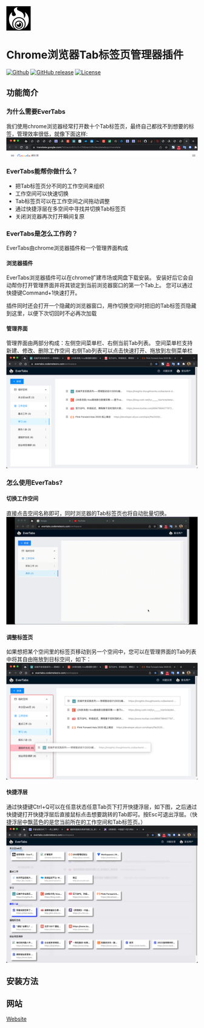 <img src="src/assets/img/icon-128.png" width="64"/>

# Chrome浏览器Tab标签页管理器插件

[![Github](https://img.shields.io/github/stars/codemeteors/evertabs-extension?logo=github&style=flat)](https://github.com/codemeteors/evertabs-extension)
[![GitHub release](https://img.shields.io/github/release/codemeteors/evertabs-extension.svg)](https://github.com/codemeteors/evertabs-extension/releases)
[![License](https://img.shields.io/badge/License-Apache%202.0-blue.svg)](https://opensource.org/licenses/Apache-2.0)
## 功能简介

### 为什么需要EverTabs
我们使用chrome浏览器经常打开数十个Tab标签页，最终自己都找不到想要的标签，管理效率很低，就像下面这样:
![avatar](img/infoflow%202022-03-17%2008-04-10.png)

### EverTabs能帮你做什么？
- 把Tab标签页分不同的工作空间来组织
- 工作空间可以快速切换
- Tab标签页可以在工作空间之间拖动调整
- 通过快捷浮层在多空间中寻找并切换Tab标签页
- 关闭浏览器再次打开瞬间复原

### EverTabs是怎么工作的？
EverTabs由chrome浏览器插件和一个管理界面构成
#### 浏览器插件
EverTabs浏览器插件可以在chrome扩建市场或网盘下载安装。
安装好后它会自动帮你打开管理界面并将其锁定到当前浏览器窗口的第一个Tab上。
您可以通过快捷键Command+1快速打开。

插件同时还会打开一个隐藏的浏览器窗口，用作切换空间时把旧的Tab标签页隐藏到这里，以便下次切回时不必再次加载

#### 管理界面
管理界面由两部分构成：左侧空间菜单栏、右侧当前Tab列表。
空间菜单栏支持新建、修改、删除工作空间
右侧Tab列表可以点击快速打开、拖放到左侧菜单栏
![avatar](img/infoflow%202022-03-17%2008-26-20.png)

### 怎么使用EverTabs?
#### 切换工作空间
直接点击空间名称即可，同时浏览器的Tab标签页也将自动批量切换。
![avatar](img/evertabs_demo.gif)

#### 调整标签页
如果想把某个空间里的标签页移动到另一个空间中，您可以在管理界面的Tab列表中将其自由拖放到目标空间，如下：
![avatar](img/infoflow%202022-03-17%2008-50-58.png)

#### 快捷浮层
通过快捷键Ctrl+Q可以在任意状态任意Tab页下打开快捷浮层，如下图，之后通过快捷键打开快捷浮层后直接鼠标点击想要跳转的Tab即可。按Esc可退出浮层。（快捷浮层中飘蓝色的是您当前所在的工作空间和Tab标签页。）
![avatar](img/infoflow%202022-03-17%2009-01-14.png)

## 安装方法

## 网站
[Website](https://evertabs.codemeteors.com)
